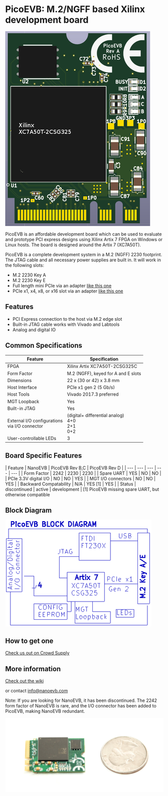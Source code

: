 # PicoEVB: M.2/NGFF based Xilinx development board

![Image of PicoEVB](./PicoEVB-X1-top.png)

PicoEVB is an affordable development board which can be used to evaluate and prototype 
PCI express designs using Xilinx Artix 7 FPGA on Windows or Linux hosts.
The board is designed around the Artix 7 (XC7A50T).

PicoEVB is a complete development system in a M.2 (NGFF) 2230 footprint. The JTAG cable
and all necessary power supplies are built in. It will work in the following slots:
 
- M.2 2230 Key A
- M.2 2230 Key E
- Full length mini PCIe via an adapter [like this one](https://www.amazon.com/dp/B01MR76H5F)
- PCIe x1, x4, x8, or x16 slot via an adapter [like this one](https://www.amazon.com/dp/B013U4401W) 

## Features
- PCI Express connection to the host via M.2 edge slot
- Built-in JTAG cable works with Vivado and Labtools
- Analog and digital IO

## Common Specifications

| Feature | Specification |
| --- | --- |
| FPGA | Xilinx Artix XC7A50T-2CSG325C |
| Form Factor | M.2 (NGFF), keyed for A and E slots |
| Dimensions | 22 x (30 or 42) x 3.8 mm |
| Host Interface | PCIe x1 gen 2 (5 Gb/s) |
| Host Tools | Vivado 2017.3 preferred |
| MGT Loopback | Yes |
| Built-in JTAG | Yes |
| External I/O configurations <BR/> via I/O connector | (digital+ differential analog) <BR/> 4+0 <BR/> 2+1 <BR/> 0+2 |
| User-controllable LEDs | 3 |


## Board Specific Features
| Feature | NanoEVB | PicoEVB Rev B,C | PicoEVB Rev D |
| --- | --- | --- | --- | --- |
| Form Factor | 2242 | 2230 | 2230 |
| Spare UART | YES | NO | NO |
| PCIe 3.3V digital I/O | NO | NO | YES |
| MGT I/O connectors | NO | NO | YES |
| Backward Compatability | N/A | YES [1] | YES |
| Status | discontinued | active | development |
[1] PicoEVB missing spare UART, but otherwise compatible



## Block Diagram

![Block Diagram](./BD-PicoEVB-RevB.png)

## How to get one
[Check us out on Crowd Supply](https://www.crowdsupply.com/rhs-research/nanoevb)

## More information

[Check out the wiki](https://github.com/RHSResearchLLC/NanoEVB-X1/wiki)

or contact info@nanoevb.com

Note: If you are looking for NanoEVB, it has been discontinued. The 2242 form factor 
of NanoEVB is rare, and the I/O connector has been added to PicoEVB, making NanoEVB redundant.

![pic](./PicoEVB-with-quarter.jpg)






